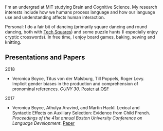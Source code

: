 I'm an undergrad at MIT studying Brain and Cognitive Science. My research interests include how we humans process language and how our language use and understanding affects human interaction. 

Personal: I do a fair bit of dancing (primarily square dancing and round dancing, both with [Tech Squares](squares.mit.edu)) and some puzzle hunts (I especially enjoy cryptic crosswords). In free time, I enjoy board games, baking, sewing and knitting. 

## Presentations and Papers

2018
- Veronica Boyce, Titus von der Malsburg, Till Poppels, Roger Levy. Implicit gender biases in the production and comprehension of pronominal references. *CUNY 30*. [Poster at OSF](https://osf.io/hnsdb/)

2017
- Veronica Boyce, Athulya Aravind, and Martin Hackl. Lexical and Syntactic Effects on Auxiliary Selection: Evidence from Child French. *Proceedings of the 41st annual Boston University Conference on Language Development*. [Paper](http://www.lingref.com/bucld/41/BUCLD41-08.pdf)

